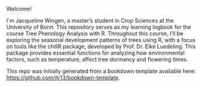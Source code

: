 Welcome!

I'm Jacqueline Wingen, a master’s student in Crop Sciences at the University of Bonn. This repository serves as my learning logbook for the course Tree Phenology Analysis with R. Throughout this course, I’ll be exploring the seasonal development patterns of trees using R, with a focus on tools like the chillR package, developed by Prof. Dr. Eike Luedeling. This package provides essential functions for analyzing how environmental factors, such as temperature, affect tree dormancy and flowering times.

This repo was initially generated from a bookdown template available here: https://github.com/jtr13/bookdown-template.

